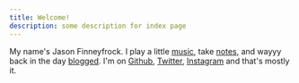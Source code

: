 ```yaml
---
title: Welcome!
description: some description for index page
---
```

My name's Jason Finneyfrock. I play a little [music](/music), take [notes](/notes/), and wayyy back in the day [blogged](/blog/). I'm on [Github](https://github.com/frockenstein), [Twitter](https://twitter.com/frockenstein), [Instagram](https://instagram.com/frockenstein/) and that's mostly it.